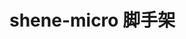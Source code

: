 <!--
 * @Author: shen
 * @Date: 2022-06-07 16:19:52
 * @LastEditors: shen
 * @LastEditTime: 2022-06-07 16:19:59
 * @Description:
-->

# shene-micro 脚手架
